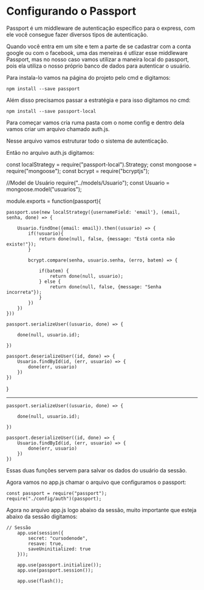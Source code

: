 # Configurando o Passport

Passport é um middleware de autenticação específico para o express, com ele você consegue fazer diversos tipos de autenticação.

Quando você entra em um site e tem a parte de se cadastrar com a conta google ou com o facebook, uma das meneiras é utlizar esse middleware Passport, mas no nosso caso vamos utilizar a maneira local do passport, pois ela utiliza o nosso próprio banco de dados para autenticar o usuário.

Para instala-lo vamos na página do projeto pelo cmd e digitamos:

    npm install --save passport

Além disso precisamos passar a estratégia e para isso digitamos no cmd:

    npm install --save passport-local

Para começar vamos cria ruma pasta com o nome config e dentro dela vamos criar um arquivo chamado auth.js.

Nesse arquivo vamos estruturar todo o sistema de autenticação.

Então no arquivo auth.js digitamos:

const localStrategy = require("passport-local").Strategy;
const mongoose = require("mongoose");
const bcrypt = require("bcryptjs");

//Model de Usuário
require("../models/Usuario");
const Usuario = mongoose.model("usuarios");


module.exports = function(passport){

    passport.use(new localStrategy({usernameField: 'email'}, (email, senha, done) => {

        Usuario.findOne({email: email}).then((usuario) => {
            if(!usuario){
                return done(null, false, {message: "Está conta não existe!"});
            }

            bcrypt.compare(senha, usuario.senha, (erro, batem) => {

                if(batem) {
                    return done(null, usuario);
                } else {
                    return done(null, false, {message: "Senha incorreta"});
                }
            })
        })
    }))

    passport.serializeUser((usuario, done) => {

        done(null, usuario.id);

    })

    passport.deserializeUser((id, done) => {
        Usuario.findById(id, (err, usuario) => {
            done(err, usuario)
        })
    })
}

-------------------------------------------
    passport.serializeUser((usuario, done) => {

        done(null, usuario.id);

    })

    passport.deserializeUser((id, done) => {
        Usuario.findById(id, (err, usuario) => {
            done(err, usuario)
        })
    })

Essas duas funções servem para salvar os dados do usuário da sessão.

Agora vamos no app.js chamar o arquivo que configuramos o passport:

    const passport = require("passport");
    require("./config/auth")(passport);

Agora no arquivo app.js logo abaixo da sessão, muito importante que esteja abaixo da sessão digitamos:

    // Sessão 
        app.use(session({
            secret: "cursodenode",
            resave: true,
            saveUninitialized: true
        }));

        app.use(passport.initialize());
        app.use(passport.session());

        app.use(flash());



